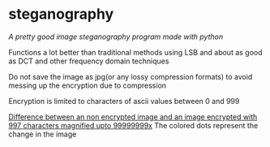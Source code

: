 # steganography
*A pretty good image steganography program made with python*

Functions a lot better than traditional methods using LSB and about as good as DCT and other frequency domain techniques

Do not save the image as jpg(or any lossy compression formats) to avoid messing up the encryption due to compression

Encryption is limited to characters of ascii values between 0 and 999

[Difference between an non encrypted image and an image encrypted with 997 characters magnified upto 99999999x](https://cdn.discordapp.com/attachments/796060146048041023/833572684729810954/output.png) The colored dots represent the change in the image
